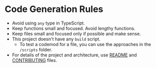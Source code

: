 # Code Generation Rules

- Avoid using `any` type in TypeScript.
- Keep functions small and focused. Avoid lengthy functions.
- Keep files small and focused only if possible and make sense.
- This project doesn't have any `build` script.
  - To test a codemod for a file, you can use the approaches in the `/scripts` folder.
- For details of the project and architecture, use [README](//README.md) and [CONTRIBUTING](/CONTRIBUTING.md) files.
